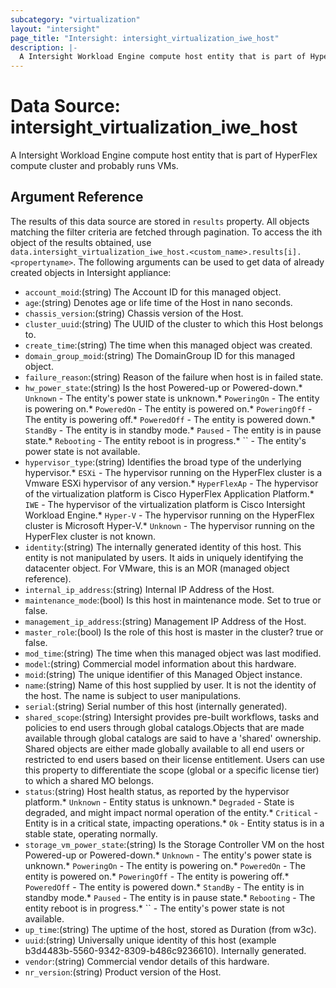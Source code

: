 ```yaml
---
subcategory: "virtualization"
layout: "intersight"
page_title: "Intersight: intersight_virtualization_iwe_host"
description: |-
  A Intersight Workload Engine compute host entity that is part of HyperFlex compute cluster and probably runs VMs.
---
```


# Data Source: intersight_virtualization_iwe_host
A Intersight Workload Engine compute host entity that is part of HyperFlex compute cluster and probably runs VMs.
## Argument Reference
The results of this data source are stored in `results` property.
All objects matching the filter criteria are fetched through pagination.
To access the ith object of the results obtained, use `data.intersight_virtualization_iwe_host.<custom_name>.results[i].<propertyname>`.
The following arguments can be used to get data of already created objects in Intersight appliance:
* `account_moid`:(string) The Account ID for this managed object. 
* `age`:(string) Denotes age or life time of the Host in nano seconds. 
* `chassis_version`:(string) Chassis version of the Host. 
* `cluster_uuid`:(string) The UUID of the cluster to which this Host belongs to. 
* `create_time`:(string) The time when this managed object was created. 
* `domain_group_moid`:(string) The DomainGroup ID for this managed object. 
* `failure_reason`:(string) Reason of the failure when host is in failed state. 
* `hw_power_state`:(string) Is the host Powered-up or Powered-down.* `Unknown` - The entity's power state is unknown.* `PoweringOn` - The entity is powering on.* `PoweredOn` - The entity is powered on.* `PoweringOff` - The entity is powering off.* `PoweredOff` - The entity is powered down.* `StandBy` - The entity is in standby mode.* `Paused` - The entity is in pause state.* `Rebooting` - The entity reboot is in progress.* `` - The entity's power state is not available. 
* `hypervisor_type`:(string) Identifies the broad type of the underlying hypervisor.* `ESXi` - The hypervisor running on the HyperFlex cluster is a Vmware ESXi hypervisor of any version.* `HyperFlexAp` - The hypervisor of the virtualization platform is Cisco HyperFlex Application Platform.* `IWE` - The hypervisor of the virtualization platform is Cisco Intersight Workload Engine.* `Hyper-V` - The hypervisor running on the HyperFlex cluster is Microsoft Hyper-V.* `Unknown` - The hypervisor running on the HyperFlex cluster is not known. 
* `identity`:(string) The internally generated identity of this host. This entity is not manipulated by users. It aids in uniquely identifying the datacenter object. For VMware, this is an MOR (managed object reference). 
* `internal_ip_address`:(string) Internal IP Address of the Host. 
* `maintenance_mode`:(bool) Is this host in maintenance mode. Set to true or false. 
* `management_ip_address`:(string) Management IP Address of the Host. 
* `master_role`:(bool) Is the role of this host is master in the cluster? true or false. 
* `mod_time`:(string) The time when this managed object was last modified. 
* `model`:(string) Commercial model information about this hardware. 
* `moid`:(string) The unique identifier of this Managed Object instance. 
* `name`:(string) Name of this host supplied by user. It is not the identity of the host. The name is subject to user manipulations. 
* `serial`:(string) Serial number of this host (internally generated). 
* `shared_scope`:(string) Intersight provides pre-built workflows, tasks and policies to end users through global catalogs.Objects that are made available through global catalogs are said to have a 'shared' ownership. Shared objects are either made globally available to all end users or restricted to end users based on their license entitlement. Users can use this property to differentiate the scope (global or a specific license tier) to which a shared MO belongs. 
* `status`:(string) Host health status, as reported by the hypervisor platform.* `Unknown` - Entity status is unknown.* `Degraded` - State is degraded, and might impact normal operation of the entity.* `Critical` - Entity is in a critical state, impacting operations.* `Ok` - Entity status is in a stable state, operating normally. 
* `storage_vm_power_state`:(string) Is the Storage Controller VM on the host Powered-up or Powered-down.* `Unknown` - The entity's power state is unknown.* `PoweringOn` - The entity is powering on.* `PoweredOn` - The entity is powered on.* `PoweringOff` - The entity is powering off.* `PoweredOff` - The entity is powered down.* `StandBy` - The entity is in standby mode.* `Paused` - The entity is in pause state.* `Rebooting` - The entity reboot is in progress.* `` - The entity's power state is not available. 
* `up_time`:(string) The uptime of the host, stored as Duration (from w3c). 
* `uuid`:(string) Universally unique identity of this host (example b3d4483b-5560-9342-8309-b486c9236610). Internally generated. 
* `vendor`:(string) Commercial vendor details of this hardware. 
* `nr_version`:(string) Product version of the Host. 
 